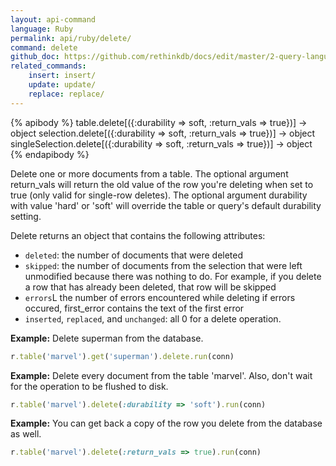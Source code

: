 ```yaml
---
layout: api-command 
language: Ruby
permalink: api/ruby/delete/
command: delete 
github_doc: https://github.com/rethinkdb/docs/edit/master/2-query-language/api/ruby/writing-data/delete.md
related_commands:
    insert: insert/
    update: update/
    replace: replace/
---
```



{% apibody %}
table.delete[({:durability => soft, :return_vals => true})] → object
selection.delete[({:durability => soft, :return_vals => true})] → object
singleSelection.delete[({:durability => soft, :return_vals => true})] → object
{% endapibody %}

Delete one or more documents from a table. The optional argument return_vals will return
the old value of the row you're deleting when set to true (only valid for single-row
deletes). The optional argument durability with value 'hard' or 'soft' will override the
table or query's default durability setting.

Delete returns an object that contains the following attributes:

- `deleted`: the number of documents that were deleted
- `skipped`: the number of documents from the selection that were left unmodified because
there was nothing to do. For example, if you delete a row that has already been deleted,
that row will be skipped
- `errors`L the number of errors encountered while deleting
if errors occured, first_error contains the text of the first error
- `inserted`, `replaced`, and `unchanged`: all 0 for a delete operation.


__Example:__ Delete superman from the database.

```rb
r.table('marvel').get('superman').delete.run(conn)
```

__Example:__ Delete every document from the table 'marvel'. Also, don't wait for the
operation to be flushed to disk.

```rb
r.table('marvel').delete(:durability => 'soft').run(conn)
```


__Example:__ You can get back a copy of the row you delete from the database as well.

```rb
r.table('marvel').delete(:return_vals => true).run(conn)
```

